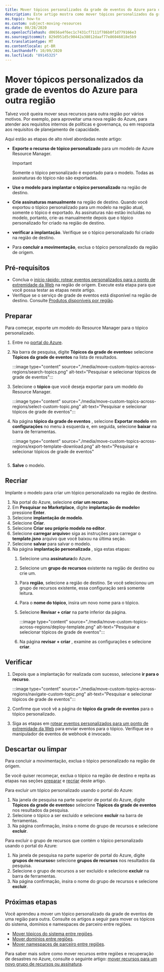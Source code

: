 ```yaml
---
title: Mover tópicos personalizados da grade de eventos do Azure para outra região
description: Este artigo mostra como mover tópicos personalizados da grade de eventos do Azure de uma região para outra.
ms.topic: how-to
ms.custom: subject-moving-resources
ms.date: 08/28/2020
ms.openlocfilehash: d0656a4f6ec1c7431cf7111f786b0f1d779166e3
ms.sourcegitcommit: 829d951d5c90442a38012daaf77e86046018e5b9
ms.translationtype: MT
ms.contentlocale: pt-BR
ms.lasthandoff: 10/09/2020
ms.locfileid: "89145325"
---
```

# <a name="move-azure-event-grid-custom-topics-to-another-region"></a>Mover tópicos personalizados da grade de eventos do Azure para outra região
Talvez você queira mover seus recursos para outra região por vários motivos. Por exemplo, para aproveitar uma nova região do Azure, para atender aos requisitos internos de políticas e governança, ou em resposta aos requisitos de planejamento de capacidade. 

Aqui estão as etapas de alto nível abordadas neste artigo: 

- **Exporte o recurso de tópico personalizado** para um modelo de Azure Resource Manager. 

    > [!IMPORTANT]
    > Somente o tópico personalizado é exportado para o modelo. Todas as assinaturas do tópico não são exportadas.
- **Use o modelo para implantar o tópico personalizado** na região de destino. 
- **Crie assinaturas manualmente** na região de destino. Quando você exportou o tópico personalizado para um modelo na região atual, somente o tópico é exportado. As assinaturas não estão incluídas no modelo, portanto, crie-as manualmente depois que o tópico personalizado for criado na região de destino. 
- **verificar a implantação**. Verifique se o tópico personalizado foi criado na região de destino. 
- Para **concluir a movimentação**, exclua o tópico personalizado da região de origem. 

## <a name="prerequisites"></a>Pré-requisitos
- Conclua o [início rápido: rotear eventos personalizados para o ponto de extremidade da Web](custom-event-quickstart-portal.md) na região de origem. Execute esta etapa para que você possa testar as etapas neste artigo. 
- Verifique se o serviço de grade de eventos está disponível na região de destino. Consulte [Produtos disponíveis por região](https://azure.microsoft.com/global-infrastructure/services/?products=event-grid&regions=all).

## <a name="prepare"></a>Preparar
Para começar, exporte um modelo do Resource Manager para o tópico personalizado. 

1. Entre no [portal do Azure](https://portal.azure.com).
2. Na barra de pesquisa, digite **Tópicos da grade de eventos**e selecione **Tópicos da grade de eventos** na lista de resultados. 

    :::image type="content" source="./media/move-custom-topics-across-regions/search-topics.png" alt-text="Pesquisar e selecionar tópicos de grade de eventos":::
3. Selecione o **tópico** que você deseja exportar para um modelo do Resource Manager. 

    :::image type="content" source="./media/move-custom-topics-across-regions/select-custom-topic.png" alt-text="Pesquisar e selecionar tópicos de grade de eventos":::   
4. Na página **tópico da grade de eventos** , selecione **Exportar modelo** em **configurações** no menu à esquerda e, em seguida, selecione **baixar** na barra de ferramentas. 

    :::image type="content" source="./media/move-custom-topics-across-regions/export-template-download.png" alt-text="Pesquisar e selecionar tópicos de grade de eventos"
    ```
1. **Salve** o modelo. 

## <a name="recreate"></a>Recriar 
Implante o modelo para criar um tópico personalizado na região de destino. 

1. Na portal do Azure, selecione **criar um recurso**.
2. Em **Pesquisar no Marketplace**, digite **implantação de modelo**e pressione **Enter**.
3. Selecione **implantação de modelo**.
4. Selecione **Criar**.
5. Selecione **Criar seu próprio modelo no editor**.
6. Selecione **carregar arquivo**e siga as instruções para carregar o **template.jsno** arquivo que você baixou na última seção.
7. Selecione **salvar** para salvar o modelo. 
8. Na página **implantação personalizada** , siga estas etapas: 
    1. Selecione uma **assinatura**do Azure. 
    1. Selecione um **grupo de recursos** existente na região de destino ou crie um. 
    1. Para **região**, selecione a região de destino. Se você selecionou um grupo de recursos existente, essa configuração será somente leitura. 
    1. Para o **nome do tópico**, insira um novo nome para o tópico. 
    1. Selecione **Revisar + criar** na parte inferior da página. 
    
        :::image type="content" source="./media/move-custom-topics-across-regions/deploy-template.png" alt-text="Pesquisar e selecionar tópicos de grade de eventos":::
    1. Na página **revisar + criar** , examine as configurações e selecione **criar**. 

## <a name="verify"></a>Verificar

1. Depois que a implantação for realizada com sucesso, selecione **ir para o recurso**. 

    :::image type="content" source="./media/move-custom-topics-across-regions/navigate-custom-topic.png" alt-text="Pesquisar e selecionar tópicos de grade de eventos":::
1. Confirme que você vê a página de **tópico da grade de eventos** para o tópico personalizado.   
1. Siga as etapas em [rotear eventos personalizados para um ponto de extremidade da Web](custom-event-quickstart-portal.md#send-an-event-to-your-topic) para enviar eventos para o tópico. Verifique se o manipulador de eventos de webhook é invocado. 

## <a name="discard-or-clean-up"></a>Descartar ou limpar
Para concluir a movimentação, exclua o tópico personalizado na região de origem.  

Se você quiser recomeçar, exclua o tópico na região de destino e repita as etapas nas seções [preparar](#prepare) e [recriar](#recreate) deste artigo.

Para excluir um tópico personalizado usando o portal do Azure:

1. Na janela de pesquisa na parte superior de portal do Azure, digite **Tópicos da grade de eventos**e selecione **Tópicos da grade de eventos** nos resultados da pesquisa. 
2. Selecione o tópico a ser excluído e selecione **excluir** na barra de ferramentas. 
3. Na página confirmação, insira o nome do grupo de recursos e selecione **excluir**.  

Para excluir o grupo de recursos que contém o tópico personalizado usando o portal do Azure:

1. Na janela de pesquisa na parte superior de portal do Azure, digite **grupos de recursos**e selecione **grupos de recursos** nos resultados da pesquisa. 
2. Selecione o grupo de recursos a ser excluído e selecione **excluir** na barra de ferramentas. 
3. Na página confirmação, insira o nome do grupo de recursos e selecione **excluir**.  

## <a name="next-steps"></a>Próximas etapas
Você aprendeu a mover um tópico personalizado da grade de eventos de uma região para outra. Consulte os artigos a seguir para mover os tópicos do sistema, domínios e namespaces de parceiro entre regiões.

- [Mover tópicos do sistema entre regiões](move-system-topics-across-regions.md). 
- [Mover domínios entre regiões](move-domains-across-regions.md). 
- [Mover namespaces de parceiro entre regiões](move-partner-namespaces-across-regions.md).

Para saber mais sobre como mover recursos entre regiões e recuperação de desastres no Azure, consulte o seguinte artigo: [mover recursos para um novo grupo de recursos ou assinatura](../azure-resource-manager/management/move-resource-group-and-subscription.md).